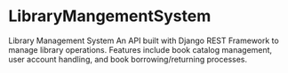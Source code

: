 # LibraryMangementSystem
Library Management System An API built with Django REST Framework to manage library operations. Features include book catalog management, user account handling, and book borrowing/returning processes. 
